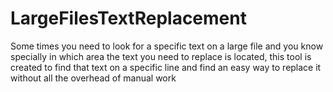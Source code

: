 LargeFilesTextReplacement
=========================

Some times you need to look for a specific text on a large file and you know specially in which area the text you need to replace is located, this tool is created to find that text on a specific line and find an easy way to replace it without all the overhead of manual work
